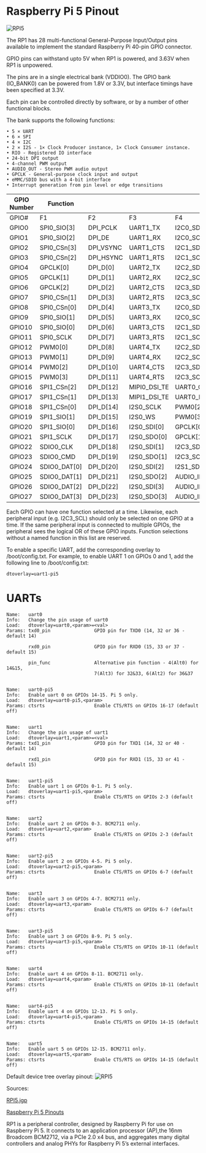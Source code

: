 
# Raspberry Pi 5 Pinout

![RPI5](RPI5_PINOUT_OVERLAY.png)

The RP1 has 28 multi-functional General-Purpose Input/Output pins available to implement the standard Raspberry Pi 40-pin
GPIO connector.

GPIO pins can withstand upto 5V when RP1 is powered, and 3.63V when RP1 is unpowered.

The pins are in a single electrical bank (VDDIO0). The GPIO bank (IO_BANK0) can be powered from 1.8V or 3.3V, but
interface timings have been specified at 3.3V. 

Each pin can be controlled directly by software, or by a number of other functional blocks.

The bank supports the following functions:
```
• 5 × UART
• 6 × SPI
• 4 × I2C
• 2 × I2S - 1× Clock Producer instance, 1× Clock Consumer instance.
• RIO - Registered IO interface
• 24-bit DPI output
• 4-channel PWM output
• AUDIO_OUT - Stereo PWM audio output
• GPCLK - General-purpose clock input and output
• eMMC/SDIO bus with a 4-bit interface
• Interrupt generation from pin level or edge transitions
```
| GPIO Number | Function             |           |              |               |             |              |              |             |             |
|----------|--------------|-----------|--------------|---------------|-------------|--------------|--------------|-------------|-------------|
| GPIO#     | F1           | F2        | F3           | F4            | F5          | F6           | F7           | F8          | F9          |
| GPIO0    | SPI0_SIO[3]  | DPI_PCLK  | UART1_TX     | I2C0_SDA      | SYS_RIO[0]  | PROC_RIO[0]  | PIO[0]       | SPI2_CSn[0] |             |
| GPIO1    | SPI0_SIO[2]  | DPI_DE    | UART1_RX     | I2C0_SCL      | SYS_RIO[1]  | PROC_RIO[1]  | PIO[1]       | SPI2_SIO[1] |             |
| GPIO2    | SPI0_CSn[3]  | DPI_VSYNC | UART1_CTS    | I2C1_SDA      | UART0_IR_RX | SYS_RIO[2]   | PROC_RIO[2]  | PIO[2]      | SPI2_SIO[0] |
| GPIO3    | SPI0_CSn[2]  | DPI_HSYNC | UART1_RTS    | I2C1_SCL      | UART0_IR_TX | SYS_RIO[3]   | PROC_RIO[3]  | PIO[3]      | SPI2_SCLK   |
| GPIO4    | GPCLK[0]     | DPI_D[0]  | UART2_TX     | I2C2_SDA      | UART0_RI    | SYS_RIO[4]   | PROC_RIO[4]  | PIO[4]      | SPI3_CSn[0] |
| GPIO5    | GPCLK[1]     | DPI_D[1]  | UART2_RX     | I2C2_SCL      | UART0_DTR   | SYS_RIO[5]   | PROC_RIO[5]  | PIO[5]      | SPI3_SIO[1] |
| GPIO6    | GPCLK[2]     | DPI_D[2]  | UART2_CTS    | I2C3_SDA      | UART0_DCD   | SYS_RIO[6]   | PROC_RIO[6]  | PIO[6]      | SPI3_SIO[0] |
| GPIO7    | SPI0_CSn[1]  | DPI_D[3]  | UART2_RTS    | I2C3_SCL      | UART0_DSR   | SYS_RIO[7]   | PROC_RIO[7]  | PIO[7]      | SPI3_SCLK   |
| GPIO8    | SPI0_CSn[0]  | DPI_D[4]  | UART3_TX     | I2C0_SDA      | SYS_RIO[8]  | PROC_RIO[8]  | PIO[8]       | SPI4_CSn[0] |             |
| GPIO9    | SPI0_SIO[1]  | DPI_D[5]  | UART3_RX     | I2C0_SCL      | SYS_RIO[9]  | PROC_RIO[9]  | PIO[9]       | SPI4_SIO[0] |             |
| GPIO10   | SPI0_SIO[0]  | DPI_D[6]  | UART3_CTS    | I2C1_SDA      | SYS_RIO[10] | PROC_RIO[10] | PIO[10]      | SPI4_SIO[1] |             |
| GPIO11   | SPI0_SCLK    | DPI_D[7]  | UART3_RTS    | I2C1_SCL      | SYS_RIO[11] | PROC_RIO[11] | PIO[11]      | SPI4_SCLK   |             |
| GPIO12   | PWM0[0]      | DPI_D[8]  | UART4_TX     | I2C2_SDA      | AUDIO_OUT_L | SYS_RIO[12]  | PROC_RIO[12] | PIO[12]     | SPI5_CSn[0] |
| GPIO13   | PWM0[1]      | DPI_D[9]  | UART4_RX     | I2C2_SCL      | AUDIO_OUT_R | SYS_RIO[13]  | PROC_RIO[13] | PIO[13]     | SPI5_SIO[1] |
| GPIO14   | PWM0[2]      | DPI_D[10] | UART4_CTS    | I2C3_SDA      | UART0_TX    | SYS_RIO[14]  | PROC_RIO[14] | PIO[14]     | SPI5_SIO[0] |
| GPIO15   | PWM0[3]      | DPI_D[11] | UART4_RTS    | I2C3_SCL      | UART0_RX    | SYS_RIO[15]  | PROC_RIO[15] | PIO[15]     | SPI5_SCLK   |
| GPIO16   | SPI1_CSn[2]  | DPI_D[12] | MIPI0_DSI_TE | UART0_CTS     | SYS_RIO[16] | PROC_RIO[16] | PIO[16]      |             |             |
| GPIO17   | SPI1_CSn[1]  | DPI_D[13] | MIPI1_DSI_TE | UART0_RTS     | SYS_RIO[17] | PROC_RIO[17] | PIO[17]      |             |             |
| GPIO18   | SPI1_CSn[0]  | DPI_D[14] | I2S0_SCLK    | PWM0[2]       | I2S1_SCLK   | SYS_RIO[18]  | PROC_RIO[18] | PIO[18]     | GPCLK[1]    |
| GPIO19   | SPI1_SIO[1]  | DPI_D[15] | I2S0_WS      | PWM0[3]       | I2S1_WS     | SYS_RIO[19]  | PROC_RIO[19] | PIO[19]     |             |
| GPIO20   | SPI1_SIO[0]  | DPI_D[16] | I2S0_SDI[0]  | GPCLK[0]      | I2S1_SDI[0] | SYS_RIO[20]  | PROC_RIO[20] | PIO[20]     |             |
| GPIO21   | SPI1_SCLK    | DPI_D[17] | I2S0_SDO[0]  | GPCLK[1]      | I2S1_SDO[0] | SYS_RIO[21]  | PROC_RIO[21] | PIO[21]     |             |
| GPIO22   | SDIO0_CLK    | DPI_D[18] | I2S0_SDI[1]  | I2C3_SDA      | I2S1_SDI[1] | SYS_RIO[22]  | PROC_RIO[22] | PIO[22]     |             |
| GPIO23   | SDIO0_CMD    | DPI_D[19] | I2S0_SDO[1]  | I2C3_SCL      | I2S1_SDO[1] | SYS_RIO[23]  | PROC_RIO[23] | PIO[23]     |             |
| GPIO24   | SDIO0_DAT[0] | DPI_D[20] | I2S0_SDI[2]  | I2S1_SDI[2]   | SYS_RIO[24] | PROC_RIO[24] | PIO[24]      | SPI2_CSn[1] |             |
| GPIO25   | SDIO0_DAT[1] | DPI_D[21] | I2S0_SDO[2]  | AUDIO_IN_CLK  | I2S1_SDO[2] | SYS_RIO[25]  | PROC_RIO[25] | PIO[25]     | SPI3_CSn[1] |
| GPIO26   | SDIO0_DAT[2] | DPI_D[22] | I2S0_SDI[3]  | AUDIO_IN_DAT0 | I2S1_SDI[3] | SYS_RIO[26]  | PROC_RIO[26] | PIO[26]     | SPI5_CSn[1] |
| GPIO27   | SDIO0_DAT[3] | DPI_D[23] | I2S0_SDO[3]  | AUDIO_IN_DAT1 | I2S1_SDO[3] | SYS_RIO[27]  | PROC_RIO[27] | PIO[27]     | SPI1_CSn[1] |


Each GPIO can have one function selected at a time. Likewise, each peripheral input (e.g. I2C3_SCL) should only be selected on one GPIO at a time. If the same peripheral input is connected to multiple GPIOs, the peripheral sees the logical OR of these GPIO inputs. Function selections without a named function in this list are reserved.


To enable a specific UART, add the corresponding overlay to /boot/config.txt. For example, to enable UART 1 on GPIOs 0 and 1, add the following line to /boot/config.txt:
```
dtoverlay=uart1-pi5
```

# UARTs
```
Name:   uart0
Info:   Change the pin usage of uart0
Load:   dtoverlay=uart0,<param>=<val>
Params: txd0_pin                GPIO pin for TXD0 (14, 32 or 36 - default 14)

        rxd0_pin                GPIO pin for RXD0 (15, 33 or 37 - default 15)

        pin_func                Alternative pin function - 4(Alt0) for 14&15,
                                7(Alt3) for 32&33, 6(Alt2) for 36&37


Name:   uart0-pi5
Info:   Enable uart 0 on GPIOs 14-15. Pi 5 only.
Load:   dtoverlay=uart0-pi5,<param>
Params: ctsrts                  Enable CTS/RTS on GPIOs 16-17 (default off)


Name:   uart1
Info:   Change the pin usage of uart1
Load:   dtoverlay=uart1,<param>=<val>
Params: txd1_pin                GPIO pin for TXD1 (14, 32 or 40 - default 14)

        rxd1_pin                GPIO pin for RXD1 (15, 33 or 41 - default 15)


Name:   uart1-pi5
Info:   Enable uart 1 on GPIOs 0-1. Pi 5 only.
Load:   dtoverlay=uart1-pi5,<param>
Params: ctsrts                  Enable CTS/RTS on GPIOs 2-3 (default off)


Name:   uart2
Info:   Enable uart 2 on GPIOs 0-3. BCM2711 only.
Load:   dtoverlay=uart2,<param>
Params: ctsrts                  Enable CTS/RTS on GPIOs 2-3 (default off)


Name:   uart2-pi5
Info:   Enable uart 2 on GPIOs 4-5. Pi 5 only.
Load:   dtoverlay=uart2-pi5,<param>
Params: ctsrts                  Enable CTS/RTS on GPIOs 6-7 (default off)


Name:   uart3
Info:   Enable uart 3 on GPIOs 4-7. BCM2711 only.
Load:   dtoverlay=uart3,<param>
Params: ctsrts                  Enable CTS/RTS on GPIOs 6-7 (default off)


Name:   uart3-pi5
Info:   Enable uart 3 on GPIOs 8-9. Pi 5 only.
Load:   dtoverlay=uart3-pi5,<param>
Params: ctsrts                  Enable CTS/RTS on GPIOs 10-11 (default off)


Name:   uart4
Info:   Enable uart 4 on GPIOs 8-11. BCM2711 only.
Load:   dtoverlay=uart4,<param>
Params: ctsrts                  Enable CTS/RTS on GPIOs 10-11 (default off)


Name:   uart4-pi5
Info:   Enable uart 4 on GPIOs 12-13. Pi 5 only.
Load:   dtoverlay=uart4-pi5,<param>
Params: ctsrts                  Enable CTS/RTS on GPIOs 14-15 (default off)


Name:   uart5
Info:   Enable uart 5 on GPIOs 12-15. BCM2711 only.
Load:   dtoverlay=uart5,<param>
Params: ctsrts                  Enable CTS/RTS on GPIOs 14-15 (default off)
```

Default device tree overlay pinout:
![RPI5](RPI5_PINOUT.png)


Sources:

[RPI5.jgp](https://www.pishop.us/product/raspberry-pi-5-4gb/)

[Raspberry Pi 5 Pinouts](https://community.element14.com/products/raspberry-pi/m/files/148385)

RP1 is a peripheral controller, designed by Raspberry Pi for use on Raspberry Pi 5. It connects to an application processor (AP),the 16nm Broadcom BCM2712, via a PCIe 2.0 x4 bus, and aggregates many digital controllers and analog PHYs for Raspberry Pi 5’s external interfaces.